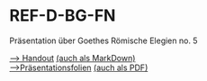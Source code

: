 # REF-D-BG-FN

Präsentation über Goethes Römische Elegien no. 5

[—> Handout](/pres/Handout.pdf) [(auch als MarkDown)](/pptx/Handout.md)  
[—>Präsentationsfolien](https://github.com/akb1154/REF-D-CG-6N/blob/main/pptx/Goethe%20-%20R%C3%B6mische%20Elegien%20V.pptx) [(auch als PDF)](/pres/presentation.pdf)

